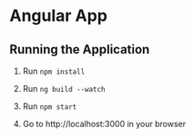 # Angular App

## Running the Application

1. Run `npm install` 

1. Run `ng build --watch` 

1. Run `npm start` 

1. Go to http://localhost:3000 in your browser 

